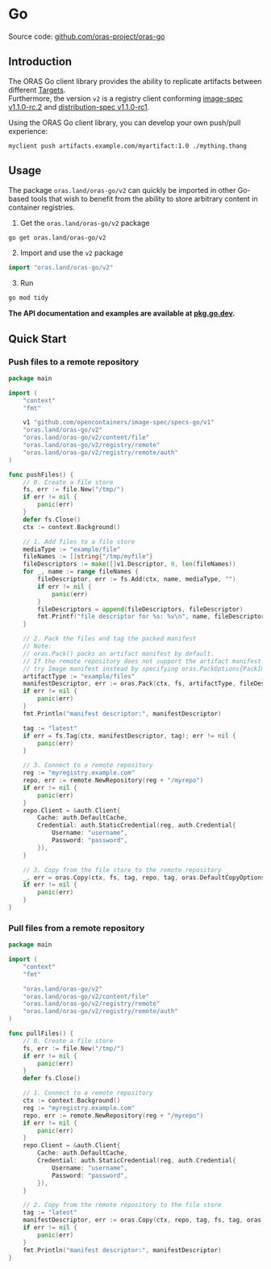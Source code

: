 # Go

Source code: [github.com/oras-project/oras-go](https://github.com/oras-project/oras-go)

## Introduction

The ORAS Go client library provides the ability to replicate artifacts between different [Targets](../#target).  
Furthermore, the version `v2` is a registry client conforming [image-spec v1.1.0-rc.2](https://github.com/opencontainers/image-spec/releases/tag/v1.1.0-rc2) and [distribution-spec v1.1.0-rc1](https://github.com/opencontainers/distribution-spec/blob/v1.1.0-rc1/spec.md).

Using the ORAS Go client library, you can develop your own push/pull experience:

```
myclient push artifacts.example.com/myartifact:1.0 ./mything.thang
```

## Usage

The package `oras.land/oras-go/v2` can quickly be imported in other Go-based tools that
wish to benefit from the ability to store arbitrary content in container registries.

1. Get the  `oras.land/oras-go/v2` package
```sh
go get oras.land/oras-go/v2
```

2. Import and use the `v2` package
```go
import "oras.land/oras-go/v2"
```

3. Run
```sh
go mod tidy
```

**The API documentation and examples are available at [pkg.go.dev](https://pkg.go.dev/oras.land/oras-go/v2).**

## Quick Start

### Push files to a remote repository

```go
package main

import (
	"context"
	"fmt"

	v1 "github.com/opencontainers/image-spec/specs-go/v1"
	"oras.land/oras-go/v2"
	"oras.land/oras-go/v2/content/file"
	"oras.land/oras-go/v2/registry/remote"
	"oras.land/oras-go/v2/registry/remote/auth"
)

func pushFiles() {
	// 0. Create a file store
	fs, err := file.New("/tmp/")
	if err != nil {
		panic(err)
	}
	defer fs.Close()
	ctx := context.Background()

	// 1. Add files to a file store
	mediaType := "example/file"
	fileNames := []string{"/tmp/myfile"}
	fileDescriptors := make([]v1.Descriptor, 0, len(fileNames))
	for _, name := range fileNames {
		fileDescriptor, err := fs.Add(ctx, name, mediaType, "")
		if err != nil {
			panic(err)
		}
		fileDescriptors = append(fileDescriptors, fileDescriptor)
		fmt.Printf("file descriptor for %s: %v\n", name, fileDescriptor)
	}

	// 2. Pack the files and tag the packed manifest
	// Note:
	// oras.Pack() packs an artifact manifest by default.
	// If the remote repository does not support the artifact manifest media type,
	// try Image manifest instead by specifying oras.PackOptions{PackImageManifest: true}.
	artifactType := "example/files"
	manifestDescriptor, err := oras.Pack(ctx, fs, artifactType, fileDescriptors, oras.PackOptions{})
	if err != nil {
		panic(err)
	}
	fmt.Println("manifest descriptor:", manifestDescriptor)

	tag := "latest"
	if err = fs.Tag(ctx, manifestDescriptor, tag); err != nil {
		panic(err)
	}

	// 3. Connect to a remote repository
	reg := "myregistry.example.com"
	repo, err := remote.NewRepository(reg + "/myrepo")
	if err != nil {
		panic(err)
	}
	repo.Client = &auth.Client{
		Cache: auth.DefaultCache,
		Credential: auth.StaticCredential(reg, auth.Credential{
			Username: "username",
			Password: "password",
		}),
	}

	// 3. Copy from the file store to the remote repository
	_, err = oras.Copy(ctx, fs, tag, repo, tag, oras.DefaultCopyOptions)
	if err != nil {
		panic(err)
	}
}

```

### Pull files from a remote repository

```go
package main

import (
	"context"
	"fmt"

	"oras.land/oras-go/v2"
	"oras.land/oras-go/v2/content/file"
	"oras.land/oras-go/v2/registry/remote"
	"oras.land/oras-go/v2/registry/remote/auth"
)

func pullFiles() {
	// 0. Create a file store
	fs, err := file.New("/tmp/")
	if err != nil {
		panic(err)
	}
	defer fs.Close()

	// 1. Connect to a remote repository
	ctx := context.Background()
	reg := "myregistry.example.com"
	repo, err := remote.NewRepository(reg + "/myrepo")
	if err != nil {
		panic(err)
	}
	repo.Client = &auth.Client{
		Cache: auth.DefaultCache,
		Credential: auth.StaticCredential(reg, auth.Credential{
			Username: "username",
			Password: "password",
		}),
	}

	// 2. Copy from the remote repository to the file store
	tag := "latest"
	manifestDescriptor, err := oras.Copy(ctx, repo, tag, fs, tag, oras.DefaultCopyOptions)
	if err != nil {
		panic(err)
	}
	fmt.Println("manifest descriptor:", manifestDescriptor)
}

```